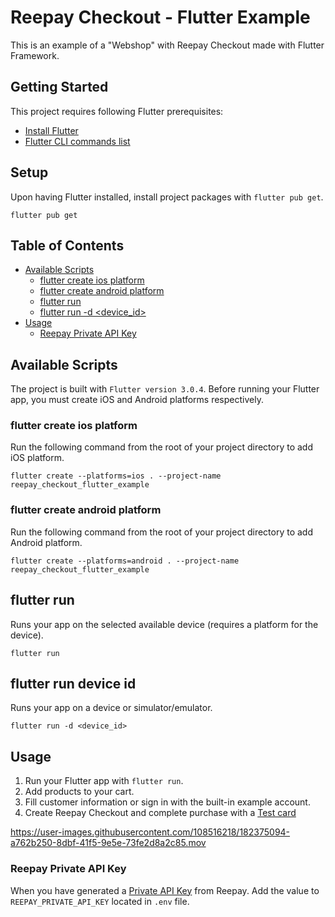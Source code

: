 # Reepay Checkout - Flutter Example

This is an example of a "Webshop" with Reepay Checkout made with Flutter Framework.

## Getting Started

This project requires following Flutter prerequisites:

- [Install Flutter](https://docs.flutter.dev/get-started/install)
- [Flutter CLI commands list](https://docs.flutter.dev/reference/flutter-cli)

## Setup

Upon having Flutter installed, install project packages with `flutter pub get`.

```
flutter pub get
```

## Table of Contents

- [Available Scripts](#available-scripts)
  - [flutter create ios platform](#flutter-create-ios-platform)
  - [flutter create android platform](#flutter-create-android-platform)
  - [flutter run](#flutter-run)
  - [flutter run -d <device_id>](#flutter-run-device-id)
- [Usage](#usage)
  - [Reepay Private API Key](#reepay-private-api-key)

## Available Scripts

The project is built with `Flutter version 3.0.4`. Before running your Flutter app, you must create iOS and Android platforms respectively.

### flutter create ios platform

Run the following command from the root of your project directory to add iOS platform.

```
flutter create --platforms=ios . --project-name reepay_checkout_flutter_example
```

### flutter create android platform

Run the following command from the root of your project directory to add Android platform.

```
flutter create --platforms=android . --project-name reepay_checkout_flutter_example
```

## flutter run

Runs your app on the selected available device (requires a platform for the device).

```
flutter run
```

## flutter run device id

Runs your app on a device or simulator/emulator.

```
flutter run -d <device_id>
```

## Usage

1. Run your Flutter app with `flutter run`.
2. Add products to your cart.
3. Fill customer information or sign in with the built-in example account.
4. Create Reepay Checkout and complete purchase with a [Test card](https://reference.reepay.com/api/#testing)

https://user-images.githubusercontent.com/108516218/182375094-a762b250-8dbf-41f5-9e5e-73fe2d8a2c85.mov

### Reepay Private API Key

When you have generated a [Private API Key](https://app.reepay.com/#/rp/dev/api) from Reepay. Add the value to `REEPAY_PRIVATE_API_KEY` located in `.env` file.
